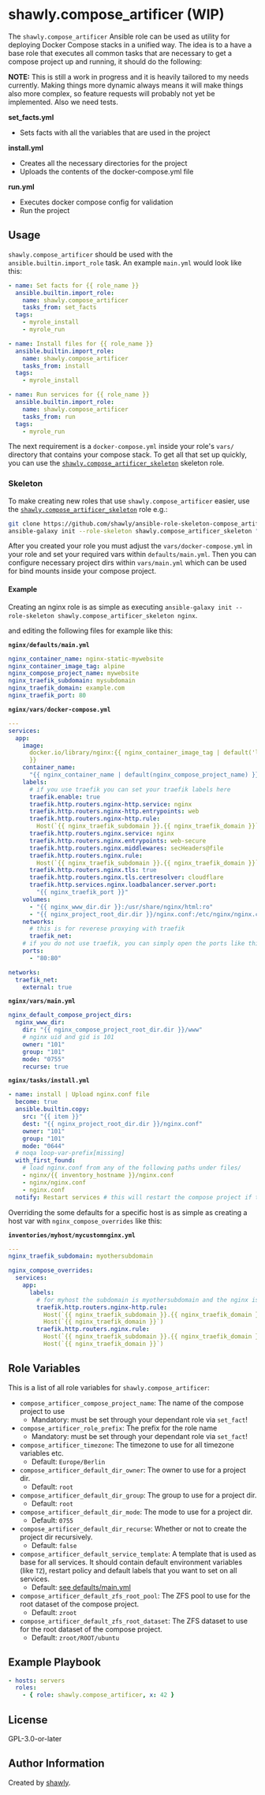 # shawly.compose_artificer (WIP)

The `shawly.compose_artificer` Ansible role can be used as utility for deploying
Docker Compose stacks in a unified way. The idea is to a have a base role that
executes all common tasks that are necessary to get a compose project up and
running, it should do the following:

**NOTE:** This is still a work in progress and it is heavily tailored to my needs currently. Making things more dynamic always means it will make things also more complex, so feature requests will probably not yet be implemented. Also we need tests.

**set_facts.yml**

- Sets facts with all the variables that are used in the project

**install.yml**

- Creates all the necessary directories for the project
- Uploads the contents of the docker-compose.yml file

**run.yml**

- Executes docker compose config for validation
- Run the project

## Usage

`shawly.compose_artificer` should be used with the `ansible.builtin.import_role`
task. An
example `main.yml` would look like this:

```yaml
- name: Set facts for {{ role_name }}
  ansible.builtin.import_role:
    name: shawly.compose_artificer
    tasks_from: set_facts
  tags:
    - myrole_install
    - myrole_run

- name: Install files for {{ role_name }}
  ansible.builtin.import_role:
    name: shawly.compose_artificer
    tasks_from: install
  tags:
    - myrole_install

- name: Run services for {{ role_name }}
  ansible.builtin.import_role:
    name: shawly.compose_artificer
    tasks_from: run
  tags:
    - myrole_run
```

The next requirement is a `docker-compose.yml` inside your role's `vars/`
directory that contains your compose stack. To get all that set up quickly, you
can use the [`shawly.compose_artificer_skeleton`](https://github.com/shawly/ansible-role-skeleton-compose_artificer.git) skeleton role.

### Skeleton

To make creating new roles that use `shawly.compose_artificer` easier, use the
[`shawly.compose_artificer_skeleton`](https://github.com/shawly/ansible-role-skeleton-compose_artificer.git) role e.g.:

```bash
git clone https://github.com/shawly/ansible-role-skeleton-compose_artificer.git shawly.compose_artificer_skeleton
ansible-galaxy init --role-skeleton shawly.compose_artificer_skeleton "${role_name:?}"
```

After you created your role you must adjust the `vars/docker-compose.yml` in
your role and set your required vars within `defaults/main.yml`. Then you can
configure necessary project dirs within `vars/main.yml` which can be used for
bind mounts inside your compose project.

#### Example

Creating an nginx role is as simple as executing
`ansible-galaxy init --role-skeleton shawly.compose_artificer_skeleton nginx`.

and editing the following files for example like this:

**`nginx/defaults/main.yml`**

```yaml
nginx_container_name: nginx-static-mywebsite
nginx_container_image_tag: alpine
nginx_compose_project_name: mywebsite
nginx_traefik_subdomain: mysubdomain
nginx_traefik_domain: example.com
nginx_traefik_port: 80
```

**`nginx/vars/docker-compose.yml`**

```yaml
---
services:
  app:
    image:
      docker.io/library/nginx:{{ nginx_container_image_tag | default('latest')
      }}
    container_name:
      "{{ nginx_container_name | default(nginx_compose_project_name) }}"
    labels:
      # if you use traefik you can set your traefik labels here
      traefik.enable: true
      traefik.http.routers.nginx-http.service: nginx
      traefik.http.routers.nginx-http.entrypoints: web
      traefik.http.routers.nginx-http.rule:
        Host(`{{ nginx_traefik_subdomain }}.{{ nginx_traefik_domain }}`)
      traefik.http.routers.nginx.service: nginx
      traefik.http.routers.nginx.entrypoints: web-secure
      traefik.http.routers.nginx.middlewares: secHeaders@file
      traefik.http.routers.nginx.rule:
        Host(`{{ nginx_traefik_subdomain }}.{{ nginx_traefik_domain }}`)
      traefik.http.routers.nginx.tls: true
      traefik.http.routers.nginx.tls.certresolver: cloudflare
      traefik.http.services.nginx.loadbalancer.server.port:
        "{{ nginx_traefik_port }}"
    volumes:
      - "{{ nginx_www_dir.dir }}:/usr/share/nginx/html:ro"
      - "{{ nginx_project_root_dir.dir }}/nginx.conf:/etc/nginx/nginx.conf:ro"
    networks:
      # this is for reverese proxying with traefik
      traefik_net:
    # if you do not use traefik, you can simply open the ports like this
    ports:
      - "80:80"

networks:
  traefik_net:
    external: true
```

**`nginx/vars/main.yml`**

```yaml
nginx_default_compose_project_dirs:
  nginx_www_dir:
    dir: "{{ nginx_compose_project_root_dir.dir }}/www"
    # nginx uid and gid is 101
    owner: "101"
    group: "101"
    mode: "0755"
    recurse: true
```

**`nginx/tasks/install.yml`**

```yaml
- name: install | Upload nginx.conf file
  become: true
  ansible.builtin.copy:
    src: "{{ item }}"
    dest: "{{ nginx_project_root_dir.dir }}/nginx.conf"
    owner: "101"
    group: "101"
    mode: "0644"
  # noqa loop-var-prefix[missing]
  with_first_found:
    # load nginx.conf from any of the following paths under files/
    - nginx/{{ inventory_hostname }}/nginx.conf
    - nginx/nginx.conf
    - nginx.conf
  notify: Restart services # this will restart the compose project if the docker-compose.yml didn't change
```

Overriding the some defaults for a specific host is as simple as creating a host
var with `nginx_compose_overrides` like this:

**`inventories/myhost/mycustomnginx.yml`**

```yaml
---
nginx_traefik_subdomain: myothersubdomain

nginx_compose_overrides:
  services:
    app:
      labels:
        # for myhost the subdomain is myothersubdomain and the nginx is also available without subdomain
        traefik.http.routers.nginx-http.rule:
          Host(`{{ nginx_traefik_subdomain }}.{{ nginx_traefik_domain }}`) ||
          Host(`{{ nginx_traefik_domain }}`)
        traefik.http.routers.nginx.rule:
          Host(`{{ nginx_traefik_subdomain }}.{{ nginx_traefik_domain }}`) ||
          Host(`{{ nginx_traefik_domain }}`)
```

## Role Variables

This is a list of all role variables for `shawly.compose_artificer`:

- `compose_artificer_compose_project_name`: The name of the compose project to
  use
  - Mandatory: must be set through your dependant role via `set_fact`!
- `compose_artificer_role_prefix`: The prefix for the role name
  - Mandatory: must be set through your dependant role via `set_fact`!
- `compose_artificer_timezone`: The timezone to use for all timezone variables
  etc.
  - Default: `Europe/Berlin`
- `compose_artificer_default_dir_owner`: The owner to use for a project dir.
  - Default: `root`
- `compose_artificer_default_dir_group`: The group to use for a project dir.
  - Default: `root`
- `compose_artificer_default_dir_mode`: The mode to use for a project dir.
  - Default: `0755`
- `compose_artificer_default_dir_recurse`: Whether or not to create the project
  dir recursively.
  - Default: `false`
- `compose_artificer_default_service_template`: A template that is used as base
  for all services. It should contain default environment variables (like `TZ`),
  restart policy and default labels that you want to set on all services.
  - Default: [see defaults/main.yml](./defaults/main.yml)
- `compose_artificer_default_zfs_root_pool`: The ZFS pool to use for the root
  dataset of the compose project.
  - Default: `zroot`
- `compose_artificer_default_zfs_root_dataset`: The ZFS dataset to use for the
  root dataset of the compose project.
  - Default: `zroot/ROOT/ubuntu`

## Example Playbook

```yaml
- hosts: servers
  roles:
    - { role: shawly.compose_artificer, x: 42 }
```

## License

GPL-3.0-or-later

## Author Information

Created by [shawly](https://github.com/shawly).
